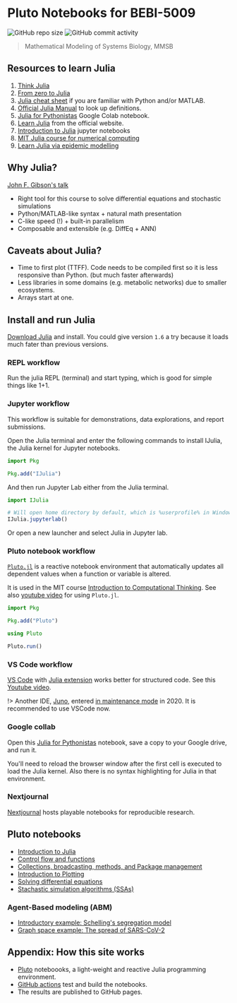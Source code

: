 # Pluto Notebooks for BEBI-5009

![GitHub repo size](https://img.shields.io/github/repo-size/sosiristseng/pluto-notebooks) ![GitHub commit activity](https://img.shields.io/github/commit-activity/m/sosiristseng/pluto-notebooks)

> Mathematical Modeling of Systems Biology, MMSB

## Resources to learn Julia

1. [Think Julia](https://benlauwens.github.io/ThinkJulia.jl/latest/book.html)
2. [From zero to Julia](https://techytok.com/from-zero-to-julia/)
3. [Julia cheat sheet](https://juliadocs.github.io/Julia-Cheat-Sheet/) if you are familiar with Python and/or MATLAB.
4. [Official Julia Manual](https://docs.julialang.org/) to look up definitions.
5. [Julia for Pythonistas](https://colab.research.google.com/github/ageron/julia_notebooks/blob/master/Julia_for_Pythonistas.ipynb) Google Colab notebook.
6. [Learn Julia](https://julialang.org/learning/) from the official website.
7. [Introduction to Julia](https://github.com/xorJane/Introduction_to_Julia_tutorials) jupyter notebooks
8. [MIT Julia course for numerical computing](https://github.com/mitmath/julia-mit)
9. [Learn Julia via epidemic modelling](https://github.com/dpsanders/LearnJulia2020)

## Why Julia?

[John F. Gibson's talk](https://github.com/johnfgibson/whyjulia/blob/master/1-whyjulia.ipynb)

- Right tool for this course to solve differential equations and stochastic simulations
- Python/MATLAB-like syntax + natural math presentation
- C-like speed (!) + built-in parallelism
- Composable and extensible (e.g. DiffEq + ANN)

## Caveats about Julia?

- Time to first plot (TTFF). Code needs to be compiled first so it is less responsive than Python. (but much faster afterwards)
- Less libraries in some domains (e.g. metabolic networks) due to smaller ecosystems.
- Arrays start at one.

## Install and run Julia

[Download Julia](https://julialang.org/downloads/) and install. You could give version `1.6` a try because it loads much fater than previous versions.

### REPL workflow

Run the julia REPL (terminal) and start typing, which is good for simple things like 1+1.

### Jupyter workflow

This workflow is suitable for demonstrations, data explorations, and report submissions.

Open the Julia terminal and enter the following commands to install IJulia, the Julia kernel for Jupyter notebooks.

```julia
import Pkg

Pkg.add("IJulia")
```

And then run Jupyter Lab either from the Julia terminal.

```julia
import IJulia

# Will open home directory by default, which is %userprofile% in Windows and `~` in Linux.
IJulia.jupyterlab()  
```

Or open a new launcher and select Julia in Jupyter lab.

### Pluto notebook workflow

[`Pluto.jl`](https://github.com/fonsp/Pluto.jl) is a reactive notebook environment that automatically updates all dependent values when a function or variable is altered.

It is used in the MIT course [Introduction to Computational Thinking](https://computationalthinking.mit.edu/Spring21/). See also [youtube video](https://youtu.be/C4QhZcX34mI) for using `Pluto.jl`.

```julia
import Pkg

Pkg.add("Pluto")

using Pluto

Pluto.run()
```

### VS Code workflow

[VS Code](https://code.visualstudio.com/) with [Julia extension](https://www.julia-vscode.org/) works better for structured code. See this [Youtube video](https://www.youtube.com/watch?v=IdhnP00Y1Ks).

!> Another IDE, [Juno](https://junolab.org), entered [in maintenance mode](https://www.youtube.com/watch?v=rQ7D1lXt3GM) in 2020. It is recommended to use VSCode now.

### Google collab

Open this [Julia for Pythonistas](https://colab.research.google.com/github/ageron/julia_notebooks/blob/master/Julia_for_Pythonistas.ipynb) notebook, save a copy to your Google drive, and run it.

You'll need to reload the browser window after the first cell is executed to load the Julia kernel. Also there is no syntax highlighting for Julia in that environment.

### Nextjournal

[Nextjournal](https://nextjournal.com/) hosts playable notebooks for reproducible research.

## Pluto notebooks

- [Introduction to Julia](intro-to-julia.html ":ignore")
- [Control flow and functions](control-flow.html ":ignore")
- [Collections, broadcasting, methods, and Package management](collections-dot-methods.html ":ignore")
- [Introduction to Plotting](plotting.html ":ignore")
- [Solving differential equations](diffeq.html ":ignore")
- [Stachastic simulation algorithms (SSAs)](ssa.html ":ignore")

### Agent-Based modeling (ABM)

- [Introductory example: Schelling's segregation model](abm-00.html ":ignore")
- [Graph space example: The spread of SARS-CoV-2](abm-01.html ":ignore")

## Appendix: How this site works

- [Pluto](https://github.com/fonsp/Pluto.jl) noteboooks, a light-weight and reactive Julia programming environment.
- [GitHub actions](https://github.com/features/actions) test and build the notebooks.
- The results are published to GitHub pages.
